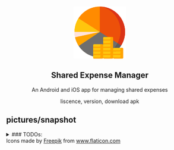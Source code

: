 <p align="center">
  <img width="140" src="assets\images\budget.png" />  
  <h2 align="center">Shared Expense Manager</h2>
  <p align="center">An Android and iOS app for managing shared expenses</p>
</p>
<p align="center">
liscence, version, download apk
</p>

pictures/snapshot
---  

<details>
<summary> ### TODOs: </summary>

1. - [x] Introduction to flutter and dart programming language.
2. - [x] Setup flutter and a sample starting project.
3. - [x] Android studio setup with virtual device + real device adb.
4. - [x] Overall pages layout design
    1. - [x] Page to log all expenses and show them in a list view.
    2. - [x] Page to display details of a single entry.
    3. - [x] Dashboard page to display the shares
    6. - [ ] Chart pages ? 1. Time Series/Pie category
    5. - [x] Profile/Setting page to edit users list, categories, import/export settings
    4. - [x] Add new entry page
    5. - [x] Chenage pages with swips
5. - [x] Transition between pages.
6. - [x] Flutter Form design with validation.
7. - [x] Flutter state management and update parent/child/sibling UI on data changes .
8. - [x] Math logic to calculate shares.
8. - [ ] Unequal shares of expenses.
9. - [x] Initial UI state, when no data is present.
10. - [x] Save and persist data on app restart.
11. - [x] Import/Export data (JSON ?) also as an Excel sheet?
12. - [x] Add custom icon for production app.
13. - [x] App signing for distribution
13. - [ ] Mocks for presentation 
13. - [x] First sharable production build.
14. - [ ] Introduce search functionality to the log page.
15. - [ ] (not now) Firebase authentication to sync between multiple devices.  
</details>  





<div>Icons made by <a href="https://www.freepik.com" title="Freepik">Freepik</a> from <a href="https://www.flaticon.com/" title="Flaticon">www.flaticon.com</a></div>